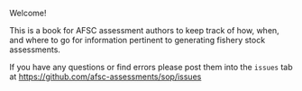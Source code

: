 Welcome! 

This is a book for AFSC assessment authors to keep track of how, when, and where to go for information pertinent to generating fishery stock assessments. 


If you have any questions or find errors please post them into the `issues` tab at https://github.com/afsc-assessments/sop/issues

